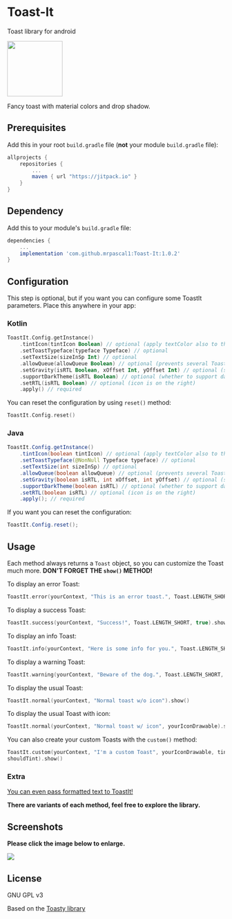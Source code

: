 # Toast-It
Toast library for android


<div align="left">
	<img src="https://i.imgur.com/CzNv4kT.png" width="128">
</div>

Fancy toast with material colors and drop shadow.

## Prerequisites

Add this in your root `build.gradle` file (**not** your module `build.gradle` file):

```gradle
allprojects {
	repositories {
		...
		maven { url "https://jitpack.io" }
	}
}
```

## Dependency

Add this to your module's `build.gradle` file:

```gradle
dependencies {
	...
	implementation 'com.github.mrpascal1:Toast-It:1.0.2'
}
```

## Configuration

This step is optional, but if you want you can configure some ToastIt parameters. Place this anywhere in your app:

### Kotlin
```kotlin
ToastIt.Config.getInstance()
    .tintIcon(tintIcon Boolean) // optional (apply textColor also to the icon)
    .setToastTypeface(typeface Typeface) // optional
    .setTextSize(sizeInSp Int) // optional
    .allowQueue(allowQueue Boolean) // optional (prevents several Toasts from queuing)
    .setGravity(isRTL Boolean, xOffset Int, yOffset Int) // optional (set toast gravity, offsets are optional)
    .supportDarkTheme(isRTL Boolean) // optional (whether to support dark theme or not)
    .setRTL(isRTL Boolean) // optional (icon is on the right)
    .apply() // required
```

You can reset the configuration by using `reset()` method:

```kotlin
ToastIt.Config.reset()
```

### Java
```java
ToastIt.Config.getInstance()
    .tintIcon(boolean tintIcon) // optional (apply textColor also to the icon)
    .setToastTypeface(@NonNull Typeface typeface) // optional
    .setTextSize(int sizeInSp) // optional
    .allowQueue(boolean allowQueue) // optional (prevents several Toasts from queuing)
    .setGravity(boolean isRTL, int xOffset, int yOffset) // optional (set toast gravity, offsets are optional)
    .supportDarkTheme(boolean isRTL) // optional (whether to support dark theme or not)
    .setRTL(boolean isRTL) // optional (icon is on the right)
    .apply(); // required
```

If you want you can reset the configuration:

```java
ToastIt.Config.reset();
```

## Usage

Each method always returns a `Toast` object, so you can customize the Toast much more. **DON'T FORGET THE `show()` METHOD!**

To display an error Toast:

``` kotlin
ToastIt.error(yourContext, "This is an error toast.", Toast.LENGTH_SHORT, true).show()
```
To display a success Toast:

``` kotlin
ToastIt.success(yourContext, "Success!", Toast.LENGTH_SHORT, true).show()
```
To display an info Toast:

``` kotlin
ToastIt.info(yourContext, "Here is some info for you.", Toast.LENGTH_SHORT, true).show()
```
To display a warning Toast:

``` kotlin
ToastIt.warning(yourContext, "Beware of the dog.", Toast.LENGTH_SHORT, true).show()
```
To display the usual Toast:

``` kotlin
ToastIt.normal(yourContext, "Normal toast w/o icon").show()
```
To display the usual Toast with icon:

``` kotlin
ToastIt.normal(yourContext, "Normal toast w/ icon", yourIconDrawable).show()
```

You can also create your custom Toasts with the `custom()` method:
``` kotlin
ToastIt.custom(yourContext, "I'm a custom Toast", yourIconDrawable, tintColor, duration, withIcon, 
shouldTint).show()
```
### Extra
[You can even pass formatted text to ToastIt!](https://github.com/mrpascal1/Toast-It/blob/f7d9b0d083e79856c062aed2902e66426e5375e8/app/src/main/java/com/shahid/toastitdemo/MainActivity.kt#L66)

**There are variants of each method, feel free to explore the library.**

## Screenshots

**Please click the image below to enlarge.**

<img src="https://i.imgur.com/jpI6P2o.png">

## License
GNU GPL v3

Based on the [Toasty library](https://github.com/GrenderG/Toasty)
